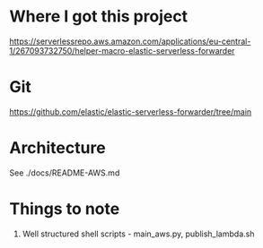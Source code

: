 
# Where I got this project

https://serverlessrepo.aws.amazon.com/applications/eu-central-1/267093732750/helper-macro-elastic-serverless-forwarder

# Git

https://github.com/elastic/elastic-serverless-forwarder/tree/main

# Architecture

See ./docs/README-AWS.md

# Things to note

1. Well structured shell scripts - main_aws.py, publish_lambda.sh
